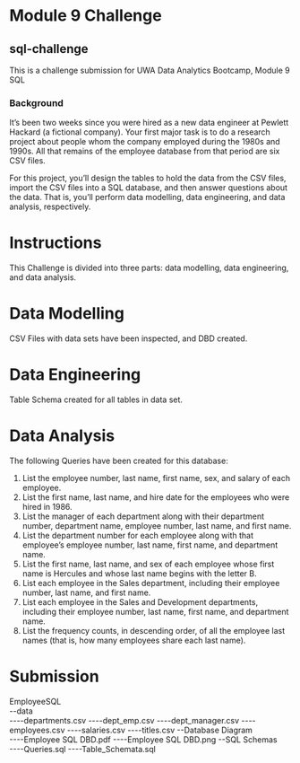 # Module 9 Challenge
## sql-challenge

This is a challenge submission for UWA Data Analytics Bootcamp, Module 9 SQL

### Background
It’s been two weeks since you were hired as a new data engineer at Pewlett Hackard (a fictional company). Your first major task is to do a research project about people whom the company employed during the 1980s and 1990s. All that remains of the employee database from that period are six CSV files.

For this project, you’ll design the tables to hold the data from the CSV files, import the CSV files into a SQL database, and then answer questions about the data. That is, you’ll perform data modelling, data engineering, and data analysis, respectively.

# Instructions
This Challenge is divided into three parts: data modelling, data engineering, and data analysis.

# Data Modelling
CSV Files with data sets have been inspected, and DBD created.

# Data Engineering
Table Schema created for all tables in data set.

# Data Analysis

The following Queries have been created for this database:

1. List the employee number, last name, first name, sex, and salary of each employee.
2. List the first name, last name, and hire date for the employees who were hired in 1986.
3. List the manager of each department along with their department number, department name, employee number, last name, and first name.
4. List the department number for each employee along with that employee’s employee number, last name, first name, and department name.
5. List the first name, last name, and sex of each employee whose first name is Hercules and whose last name begins with the letter B.
6. List each employee in the Sales department, including their employee number, last name, and first name.
7. List each employee in the Sales and Development departments, including their employee number, last name, first name, and department name.
8. List the frequency counts, in descending order, of all the employee last names (that is, how many employees share each last name).

# Submission
EmployeeSQL\
--data\
----departments.csv
----dept_emp.csv
----dept_manager.csv
----employees.csv
----salaries.csv
----titles.csv
--Database Diagram\
----Employee SQL DBD.pdf
----Employee SQL DBD.png
--SQL Schemas\
----Queries.sql
----Table_Schemata.sql

